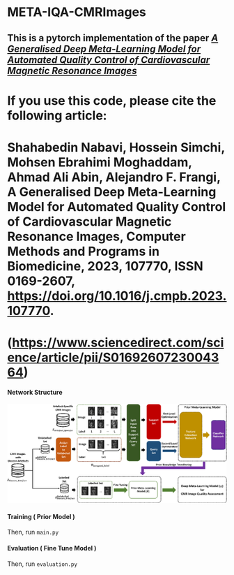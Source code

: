 # META-IQA-CMRImages
## This is a pytorch implementation of the paper *[A Generalised Deep Meta-Learning Model for Automated Quality Control of Cardiovascular Magnetic Resonance Images](https://arxiv.org/ftp/arxiv/papers/2303/2303.13324.pdf)*

# If you use this code, please cite the following article:

# Shahabedin Nabavi, Hossein Simchi, Mohsen Ebrahimi Moghaddam, Ahmad Ali Abin, Alejandro F. Frangi, A Generalised Deep Meta-Learning Model for Automated Quality Control of Cardiovascular Magnetic Resonance Images, Computer Methods and Programs in Biomedicine, 2023, 107770, ISSN 0169-2607, https://doi.org/10.1016/j.cmpb.2023.107770.
# (https://www.sciencedirect.com/science/article/pii/S0169260723004364)

#### Network Structure


![Model.png](./Image/Model.png)

#### Training ( Prior Model )

Then, run `main.py`

#### Evaluation ( Fine Tune Model )
 
Then, run `evaluation.py`
